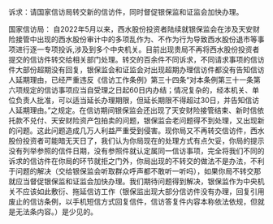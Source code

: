 诉求：请国家信访局转交新的信访件，同时督促银保监和证监会加快办理。

国家信访局：
自2022年5月以来，西水股份投资者陆续就银保监会在涉及天安财险接管中出现的西水股份审计中的多项乱作为、不作为行为导致西水股份退市等事项进行逐一专项投诉,涉及到多个中央机关。目前出现贵局不再将西水股份投资者提交的信访件转交给相关部门处理。转交的百余件不同诉求，不同请求事项的信访件大部份超期没有回复，银保监会和证监会对出现超期办理信访件都没有告知信访人延期理由，已经严重违反《信访工作条例》第三十四条“对本条例第三十一条第六项规定的信访事项应当自受理之日起60日内办结；情况复杂的，经本机关、单位负责人批准，可以适当延长办理期限，但延长期限不得超过30日，并告知信访人延期理由。”之规定。在信访期间银保监会还出现了天安财险接管结束、新时信依托款不兑付、天安财险资产包拍卖的问题，银保监会老问题得不到处理，又出现新的问题。这此问题造成几万人利益严重受到侵害。现你局又不再转交信访件，西水股份投资者可能暗无天日了，我们认为你局现在的处理方式有点欠妥，你局的提示没有列举参照的信件日期，没有参照件就认定属同一信访事项，完全将我们不同的诉求的信访件在你局的环节就拒之门外，你局出现的不转交的做法不是办法，不利于问题的解决（交给银保监会听取群众呼声都不敢听一听吗），如果你局不转交那就应当督促银保监和证监会加快办理。我们期待问题得到解决，银保监作为中央机关不应该如此敷衍、拖延信访工作（银保监出现大部分信访件没有办理，回复引用废止的信访条例，以手机短信方式回复信件，信访答复件内容本称依法依规，但就是无法条内容。）是少见的。
